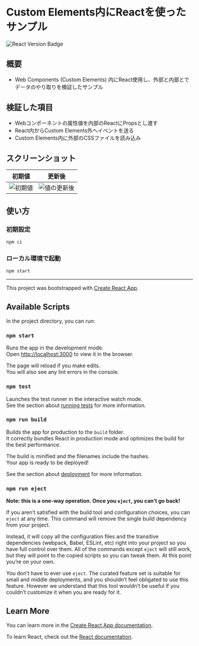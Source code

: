 # Custom Elements内にReactを使ったサンプル

![React Version Badge](https://img.shields.io/badge/React-18.2.0-blue.svg)

## 概要


- Web Components (Custom Elements) 内にReact使用し、外部と内部とでデータのやり取りを検証したサンプル

## 検証した項目

- Webコンポーネントの属性値を内部のReactにPropsとし渡す
- React内からCustom Elements外へイベントを送る
- Custom Elements内に外部のCSSファイルを読み込み

## スクリーンショット

初期値 | 更新後
--- | ---
![初期値](https://user-images.githubusercontent.com/1934996/237022461-e116383d-ab99-4c99-b86b-ba1d8078af61.png) | ![値の更新後](https://user-images.githubusercontent.com/1934996/237017949-3a64cef4-022a-41dc-9e76-65810658be2c.png)


## 使い方

### 初期設定

```sh
npm ci
```

### ローカル環境で起動

```sh
npm start
```


---


This project was bootstrapped with [Create React App](https://github.com/facebook/create-react-app).

## Available Scripts

In the project directory, you can run:

### `npm start`

Runs the app in the development mode.\
Open [http://localhost:3000](http://localhost:3000) to view it in the browser.

The page will reload if you make edits.\
You will also see any lint errors in the console.

### `npm test`

Launches the test runner in the interactive watch mode.\
See the section about [running tests](https://facebook.github.io/create-react-app/docs/running-tests) for more information.

### `npm run build`

Builds the app for production to the `build` folder.\
It correctly bundles React in production mode and optimizes the build for the best performance.

The build is minified and the filenames include the hashes.\
Your app is ready to be deployed!

See the section about [deployment](https://facebook.github.io/create-react-app/docs/deployment) for more information.

### `npm run eject`

**Note: this is a one-way operation. Once you `eject`, you can’t go back!**

If you aren’t satisfied with the build tool and configuration choices, you can `eject` at any time. This command will remove the single build dependency from your project.

Instead, it will copy all the configuration files and the transitive dependencies (webpack, Babel, ESLint, etc) right into your project so you have full control over them. All of the commands except `eject` will still work, but they will point to the copied scripts so you can tweak them. At this point you’re on your own.

You don’t have to ever use `eject`. The curated feature set is suitable for small and middle deployments, and you shouldn’t feel obligated to use this feature. However we understand that this tool wouldn’t be useful if you couldn’t customize it when you are ready for it.

## Learn More

You can learn more in the [Create React App documentation](https://facebook.github.io/create-react-app/docs/getting-started).

To learn React, check out the [React documentation](https://reactjs.org/).
